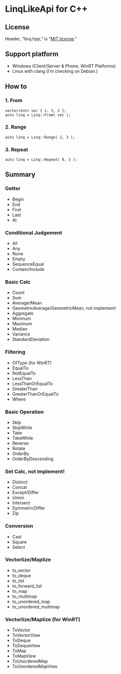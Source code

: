 # LinqLikeApi for C++

## License
Header, “linq.hpp,” is “[MIT license](./license.md).”

## Support platform
- Windows (Client/Server & Phone, WinRT Platforms)
- Linux with clang (I’m checking on Debian.)

## How to

### 1. From

	vector<int> vec { 1, 3, 2 };
	auto linq = Linq::From( vec );


### 2. Range

	auto linq = Linq::Range( 1, 3 );


### 3. Repeat

	auto linq = Linq::Repeat( 0, 3 );


## Summary

### Getter
- Begin
- End
- First
- Last
- At

### Conditional Judgement
- All
- Any
- None
- Empty
- SequenceEqual
- Contain/Include

### Basic Calc
- Count
- Sum
- Average/Mean
- GeometricAverage/GeometricMean, not implement!
- Aggregate
- Minimum
- Maximum
- Median
- Variance
- StandardDeviation

### Filtering
- OfType (for WinRT)
- EqualTo
- NotEqualTo
- LessThan
- LessThanOrEqualTo
- GreaterThan
- GreaterThanOrEqualTo
- Where

### Basic Operation
- Skip
- SkipWhile
- Take
- TakeWhile
- Reverse
- Rotate
- OrderBy
- OrderByDescending

### Set Calc, not implement!
- Distinct
- Concat
- Except/Differ
- Union
- Intersect
- SymmetricDiffer
- Zip

### Conversion
- Cast
- Square
- Select

### Vectorlize/Maplize
- to_vector
- to_deque
- to_list
- to_forward_list
- to_map
- to_multimap
- to_unordered_map
- to_unordered_multimap

### Vectorlize/Maplize (for WinRT)
- ToVector
- ToVectorView
- ToDeque
- ToDequeView
- ToMap
- ToMapView
- ToUnorderedMap
- ToUnorderedMapView